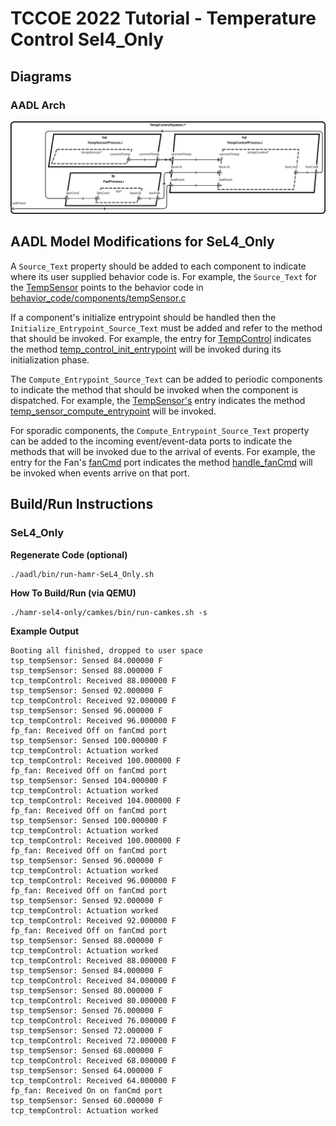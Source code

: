 # TCCOE 2022 Tutorial - Temperature Control Sel4_Only

## Diagrams

### AADL Arch
![AADL Arch](aadl/diagrams/aadl-arch.png)

## AADL Model Modifications for SeL4_Only

A ``Source_Text`` property should be added to each component to indicate
where its user supplied behavior code is.  For example, the
``Source_Text`` for the [TempSensor](aadl/packages/TemperatureControl.aadl#L67) points to the behavior code in 
[behavior_code/components/tempSensor.c](aadl/behavior_code/components/tempSensor.c)

If a component's initialize entrypoint should be handled then the
``Initialize_Entrypoint_Source_Text`` must be added and refer to the
method that should be invoked.  For example, the
entry for [TempControl](aadl/packages/TemperatureControl.aadl#L139) indicates the method
[temp_control_init_entrypoint](aadl/behavior_code/components/tempControl.c#L8) will be invoked during its initialization phase.

The ``Compute_Entrypoint_Source_Text`` can be added to periodic components
to indicate the method that should be invoked when the component is dispatched.  For example,
the [TempSensor's](aadl/packages/TemperatureControl.aadl#L68) entry indicates the method
[temp_sensor_compute_entrypoint](aadl/behavior_code/components/tempSensor.c#L21) will be invoked.

For sporadic components, the ``Compute_Entrypoint_Source_Text`` property can be added
to the incoming event/event-data ports to indicate the methods that will be
invoked due to the arrival of events.  For example, the entry for the Fan's 
[fanCmd](aadl/packages/TemperatureControl.aadl#L92) port indicates the method 
[handle_fanCmd](aadl/behavior_code/components/fan.c#L6) will be invoked when events arrive 
on that port.

## Build/Run Instructions

### SeL4_Only
  
  **Regenerate Code (optional)**
  ```
  ./aadl/bin/run-hamr-SeL4_Only.sh
  ```

  **How To Build/Run (via QEMU)**
  ```
  ./hamr-sel4-only/camkes/bin/run-camkes.sh -s
  ```

  **Example Output**
  ```
  Booting all finished, dropped to user space
tsp_tempSensor: Sensed 84.000000 F
tsp_tempSensor: Sensed 88.000000 F
tcp_tempControl: Received 88.000000 F
tsp_tempSensor: Sensed 92.000000 F
tcp_tempControl: Received 92.000000 F
tsp_tempSensor: Sensed 96.000000 F
tcp_tempControl: Received 96.000000 F
fp_fan: Received Off on fanCmd port
tsp_tempSensor: Sensed 100.000000 F
tcp_tempControl: Actuation worked
tcp_tempControl: Received 100.000000 F
fp_fan: Received Off on fanCmd port
tsp_tempSensor: Sensed 104.000000 F
tcp_tempControl: Actuation worked
tcp_tempControl: Received 104.000000 F
fp_fan: Received Off on fanCmd port
tsp_tempSensor: Sensed 100.000000 F
tcp_tempControl: Actuation worked
tcp_tempControl: Received 100.000000 F
fp_fan: Received Off on fanCmd port
tsp_tempSensor: Sensed 96.000000 F
tcp_tempControl: Actuation worked
tcp_tempControl: Received 96.000000 F
fp_fan: Received Off on fanCmd port
tsp_tempSensor: Sensed 92.000000 F
tcp_tempControl: Actuation worked
tcp_tempControl: Received 92.000000 F
fp_fan: Received Off on fanCmd port
tsp_tempSensor: Sensed 88.000000 F
tcp_tempControl: Actuation worked
tcp_tempControl: Received 88.000000 F
tsp_tempSensor: Sensed 84.000000 F
tcp_tempControl: Received 84.000000 F
tsp_tempSensor: Sensed 80.000000 F
tcp_tempControl: Received 80.000000 F
tsp_tempSensor: Sensed 76.000000 F
tcp_tempControl: Received 76.000000 F
tsp_tempSensor: Sensed 72.000000 F
tcp_tempControl: Received 72.000000 F
tsp_tempSensor: Sensed 68.000000 F
tcp_tempControl: Received 68.000000 F
tsp_tempSensor: Sensed 64.000000 F
tcp_tempControl: Received 64.000000 F
fp_fan: Received On on fanCmd port
tsp_tempSensor: Sensed 60.000000 F
tcp_tempControl: Actuation worked
```